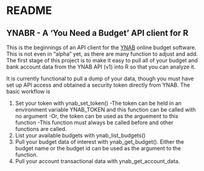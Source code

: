README
================

## YNABR - A ‘You Need a Budget’ API client for R

This is the beginnings of an API client for the
[YNAB](http://www.youneedabudget.com) online budget software. This is
not even in “alpha” yet, as there are many function to adjust and add.
The first stage of this project is to make it easy to pull all of your
budget and bank account data from the YNAB API (v1) into R so that you
can analyze it.

It is currently functional to pull a dump of your data, though you must
have set up API access and obtained a security token directly from YNAB.
The basic workflow is

1)  Set your token with ynab\_set\_token() -The token can be held in an
    environment variable YNAB\_TOKEN and this function can be called
    with no argument -Or, the token can be used as the arguement to this
    function -This function must always be called before and other
    functions are called.
2)  List your available budgets with ynab\_list\_budgets()
3)  Pull your budget data of interest with ynab\_get\_budget(). Either
    the budget name or the budget id can be used as the argument to the
    function.
4)  Pull your account transactional data with ynab\_get\_account\_data.
